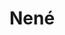 ---
title: Nené
date: 
draft: false

# descripcion
description : Aros de plata 925

materials: Plata 925

color: Plateado

dimensions: 1,5cm largo x 1cm ancho

code: 01-20-0647

type: "Aros"

categories: []

price: $2.560,00

# Images
# first image will be shown in the product page
images:
  # - image: "images/path_to_image"
  # La ubicacion de las imagenes es imagenes/Aros/Aros.Solo Plata/01-20-0647-nene
  - image: "./images/aros/solo_plata/01-20-0647.JPG"
---